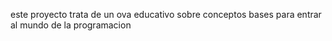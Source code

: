 este proyecto trata de un ova educativo sobre conceptos bases para entrar al mundo de la programacion 
